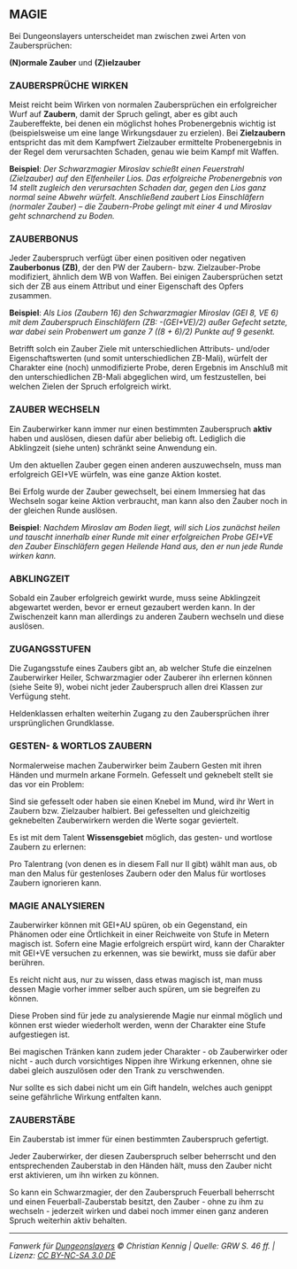 ## MAGIE

Bei Dungeonslayers unterscheidet man zwischen zwei Arten von Zaubersprüchen:

**(N)ormale Zauber** und **(Z)ielzauber**

### ZAUBERSPRÜCHE WIRKEN

Meist reicht beim Wirken von normalen Zaubersprüchen ein erfolgreicher Wurf auf **Zaubern**, damit der Spruch gelingt, aber es gibt auch Zaubereffekte, bei denen ein möglichst hohes Probenergebnis wichtig ist (beispielsweise um eine lange Wirkungsdauer zu erzielen). Bei **Zielzaubern** entspricht das mit dem Kampfwert Zielzauber ermittelte Probenergebnis in der Regel dem verursachten Schaden, genau wie beim Kampf mit Waffen.

**Beispiel**: _Der Schwarzmagier Miroslav schießt einen Feuerstrahl (Zielzauber) auf den Elfenheiler Lios. Das erfolgreiche Probenergebnis von 14 stellt zugleich den verursachten Schaden dar, gegen den Lios ganz normal seine Abwehr würfelt. Anschließend zaubert Lios Einschläfern (normaler Zauber) – die Zaubern-Probe gelingt mit einer 4 und Miroslav geht schnarchend zu Boden._

### ZAUBERBONUS

Jeder Zauberspruch verfügt über einen positiven oder negativen **Zauberbonus (ZB)**, der den PW der Zaubern- bzw. Zielzauber-Probe modifiziert, ähnlich dem WB von Waffen. Bei einigen Zaubersprüchen setzt sich der ZB aus einem Attribut und einer Eigenschaft des Opfers zusammen.

**Beispiel**: _Als Lios (Zaubern 16) den Schwarzmagier Miroslav (GEI 8, VE 6) mit dem Zauberspruch Einschläfern (ZB: -(GEI+VE)/2) außer Gefecht setzte, war dabei sein Probenwert um ganze 7 ((8 + 6)/2) Punkte auf 9 gesenkt._

Betrifft solch ein Zauber Ziele mit unterschiedlichen Attributs- und/oder Eigenschaftswerten (und somit unterschiedlichen ZB-Mali), würfelt der Charakter eine (noch) unmodifizierte Probe, deren Ergebnis im Anschluß mit den unterschiedlichen ZB-Mali abgeglichen wird, um festzustellen, bei welchen Zielen der Spruch erfolgreich wirkt.

### ZAUBER WECHSELN

Ein Zauberwirker kann immer nur einen bestimmten Zauberspruch **aktiv** haben und auslösen, diesen dafür aber beliebig oft. Lediglich die Abklingzeit (siehe unten) schränkt seine Anwendung ein.

Um den aktuellen Zauber gegen einen anderen auszuwechseln, muss man erfolgreich GEI+VE würfeln, was eine ganze Aktion kostet.

Bei Erfolg wurde der Zauber gewechselt, bei einem Immersieg hat das Wechseln sogar keine Aktion verbraucht, man kann also den Zauber noch in der gleichen Runde auslösen.

**Beispiel**: _Nachdem Miroslav am Boden liegt, will sich Lios zunächst heilen und tauscht innerhalb einer Runde mit einer erfolgreichen Probe GEI+VE den Zauber Einschläfern gegen Heilende Hand aus, den er nun jede Runde wirken kann._

### ABKLINGZEIT

Sobald ein Zauber erfolgreich gewirkt wurde, muss seine Abklingzeit abgewartet werden, bevor er erneut gezaubert werden kann. In der Zwischenzeit kann man allerdings zu anderen Zaubern wechseln und diese auslösen.

### ZUGANGSSTUFEN

Die Zugangsstufe eines Zaubers gibt an, ab welcher Stufe die einzelnen Zauberwirker Heiler, Schwarzmagier oder Zauberer ihn erlernen können (siehe Seite 9), wobei nicht jeder Zauberspruch allen drei Klassen zur Verfügung steht.

Heldenklassen erhalten weiterhin Zugang zu den Zaubersprüchen ihrer ursprünglichen Grundklasse.

### GESTEN- & WORTLOS ZAUBERN

Normalerweise machen Zauberwirker beim Zaubern Gesten mit ihren Händen und murmeln arkane Formeln. Gefesselt und geknebelt stellt sie das vor ein Problem:

Sind sie gefesselt oder haben sie einen Knebel im Mund, wird ihr Wert in Zaubern bzw. Zielzauber halbiert. Bei gefesselten und gleichzeitig geknebelten Zauberwirkern werden die Werte sogar geviertelt.

Es ist mit dem Talent **Wissensgebiet** möglich, das gesten- und wortlose Zaubern zu erlernen:

Pro Talentrang (von denen es in diesem Fall nur II gibt) wählt man aus, ob man den Malus für gestenloses Zaubern oder den Malus für wortloses Zaubern ignorieren kann.

### MAGIE ANALYSIEREN

Zauberwirker können mit GEI+AU spüren, ob ein Gegenstand, ein Phänomen oder eine Örtlichkeit in einer Reichweite von Stufe in Metern magisch ist. Sofern eine Magie erfolgreich erspürt wird, kann der Charakter mit GEI+VE versuchen zu erkennen, was sie bewirkt, muss sie dafür aber berühren.

Es reicht nicht aus, nur zu wissen, dass etwas magisch ist, man muss dessen Magie vorher immer selber auch spüren, um sie begreifen zu können.

Diese Proben sind für jede zu analysierende Magie nur einmal möglich und können erst wieder wiederholt werden, wenn der Charakter eine Stufe aufgestiegen ist.

Bei magischen Tränken kann zudem jeder Charakter - ob Zauberwirker oder nicht - auch durch vorsichtiges Nippen ihre Wirkung erkennen, ohne sie dabei gleich auszulösen oder den Trank zu verschwenden.

Nur sollte es sich dabei nicht um ein Gift handeln, welches auch genippt seine gefährliche Wirkung entfalten kann.

### ZAUBERSTÄBE

Ein Zauberstab ist immer für einen bestimmten Zauberspruch gefertigt.

Jeder Zauberwirker, der diesen Zauberspruch selber beherrscht und den entsprechenden Zauberstab in den Händen hält, muss den Zauber nicht erst aktivieren, um ihn wirken zu können.

So kann ein Schwarzmagier, der den Zauberspruch Feuerball beherrscht und einen Feuerball-Zauberstab besitzt, den Zauber - ohne zu ihm zu wechseln - jederzeit wirken und dabei noch immer einen ganz anderen Spruch weiterhin aktiv behalten.

---

_Fanwerk für [Dungeonslayers](https://www.dungeonslayers.net/) © Christian Kennig | Quelle: GRW S. 46 ff. | Lizenz: [CC BY-NC-SA 3.0 DE](https://creativecommons.org/licenses/by-nc-sa/3.0/de/)_

